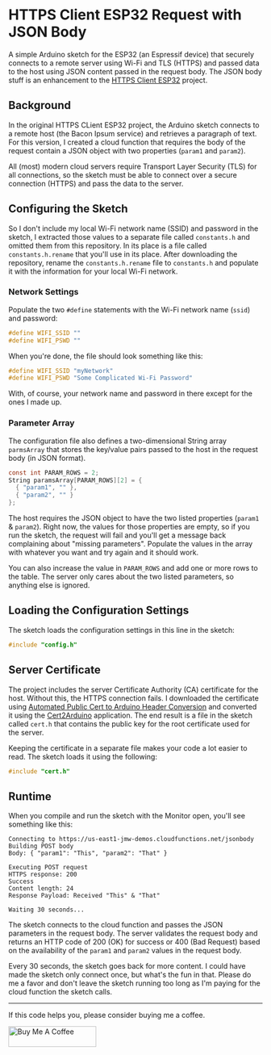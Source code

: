 # HTTPS Client ESP32 Request with JSON Body

A simple Arduino sketch for the ESP32 (an Espressif device) that securely connects to a remote server using Wi-Fi and TLS (HTTPS) and passed data to the host using JSON content passed in the request body. The JSON body stuff is an enhancement to the [HTTPS Client ESP32](https://github.com/johnwargo/https-client-esp32) project.

## Background

In the original HTTPS CLient ESP32 project, the Arduino sketch connects to a remote host (the Bacon Ipsum service) and retrieves a paragraph of text. For this version, I created a cloud function that requires the body of the request contain a JSON object with two properties (`param1` and `param2`).

All (most) modern cloud servers require Transport Layer Security (TLS) for all connections, so the sketch must be able to connect over a secure connection (HTTPS) and pass the data to the server.

## Configuring the Sketch

So I don't include my local Wi-Fi network name (SSID) and password in the sketch, I extracted those values to a separate file called `constants.h` and omitted them from this repository. In its place is a file called `constants.h.rename` that you'll use in its place. After downloading the repository, rename the `constants.h.rename` file to `constants.h` and populate it with the information for your local Wi-Fi network.

### Network Settings

Populate the two `#define` statements with the Wi-Fi network name (`ssid`) and password:

```c
#define WIFI_SSID ""
#define WIFI_PSWD ""
```

When you're done, the file should look something like this:

```c
#define WIFI_SSID "myNetwork"
#define WIFI_PSWD "Some Complicated Wi-Fi Password"
```

With, of course, your network name and password in there except for the ones I made up.

### Parameter Array
The configuration file also defines a two-dimensional String array `parmsArray` that stores the key/value pairs passed to the host in the request body (in JSON format). 

```c
const int PARAM_ROWS = 2;
String paramsArray[PARAM_ROWS][2] = {
  { "param1", "" },
  { "param2", "" }
};
```

The host requires the JSON object to have the two listed properties (`param1` & `param2`). Right now, the values for those properties are empty, so if you run the sketch, the request will fail and you'll get a message back complaining about "missing parameters". Populate the values in the array with whatever you want and try again and it should work.

You can also increase the value in `PARAM_ROWS` and add one or more rows to the table. The server only cares about the two listed parameters, so anything else is ignored.

## Loading the Configuration Settings

The sketch loads the configuration settings in this line in the sketch:

```c
#include "config.h"
```

## Server Certificate

The project includes the server Certificate Authority (CA) certificate for the host. Without this, the HTTPS connection fails. I downloaded the certificate using [Automated Public Cert to Arduino Header Conversion](https://johnwargo.com/posts/2025/public-cert-arduino/) and converted it using the [Cert2Arduino](https://cert2arduino.netlify.app/) application. The end result is a file in the sketch called `cert.h` that contains the public key for the root certificate used for the server.

Keeping the certificate in a separate file makes your code a lot easier to read. The sketch loads it using the following:

```c
#include "cert.h"
```

## Runtime

When you compile and run the sketch with the Monitor open, you'll see something like this:

```text
Connecting to https://us-east1-jmw-demos.cloudfunctions.net/jsonbody
Building POST body
Body: { "param1": "This", "param2": "That" }

Executing POST request
HTTPS response: 200
Success
Content length: 24
Response Payload: Received "This" & "That"

Waiting 30 seconds...
```

The sketch connects to the cloud function and passes the JSON parameters in the request body. The server validates the request body and returns an HTTP code of 200 (OK) for success or 400 (Bad Request) based on the availability of the `param1` and `param2` values in the request body. 

Every 30 seconds, the sketch goes back for more content. I could have made the sketch only connect once, but what's the fun in that. Please do me a favor and don't leave the sketch running too long as I'm paying for the cloud function the sketch calls.

***

If this code helps you, please consider buying me a coffee.

<a href="https://www.buymeacoffee.com/johnwargo" target="_blank"><img src="https://cdn.buymeacoffee.com/buttons/default-orange.png" alt="Buy Me A Coffee" height="41" width="174"></a>